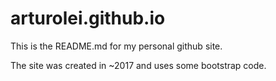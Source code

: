 # arturolei.github.io

This is the README.md for my personal github site. 

The site was created in ~2017 and uses some bootstrap code. 
